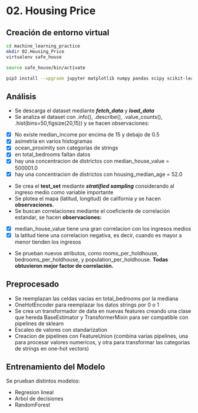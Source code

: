 # 02. Housing Price

## Creación de **entorno virtual**

```bash
cd machine_learning_practice
mkdir 02.Housing_Price
virtualenv safe_house

source safe_house/bin/activate

pip3 install --upgrade jupyter matplotlib numpy pandas scipy scikit-learn
```

## Análisis

- Se descarga el dataset mediante ***fetch_data*** y ***load_data***
- Se analiza el dataset con .info(), .describe(), .value_counts(), .hist(bins=50,figsize(20,15)) y se hacen observaciones:
- [x]  No existe median_income por encima de 15 y debajo de 0.5
- [x]  asimetría en varios histogramas
- [x]  ocean_proximity son categorias de strings
- [x]  en total_bedrooms faltan datos
- [x]  hay una concentracion de districtos con median_house_value = 500001.0
- [x]  hay una concentracion de districtos con housing_median_age = 52.0
- Se crea el ****************test_set**************** mediante *******************stratified sampling******************* considerando al ingreso medio como variable importante
- Se plotea el mapa (latitud, longitud) de california y se hacen **observaciones.**
- Se buscan correlaciones mediante el coeficiente de correlación estandar, se hacen **observaciones:**
- [x]  median_house_value tiene una gran correlacion con los ingresos medios
- [x]  la latitud tiene una correlacion negativa, es decir, cuando es mayor a menor tienden los ingresos
- Se prueban nuevos atributos, como rooms_per_holdhouse, bedrooms_per_holdhouse, y population_per_holdhouse. ********************************************************************Todas obtuvieron mejor factor de correlación.********************************************************************

## Preprocesado

- Se reemplazan las celdas vacias en total_bedrooms por la mediana
- OneHotEncoder para reemplazar los datos strings por 0 o 1
- Se crea un transformador de data en nuevas features creando una clase que hereda BaseEstimator y TransformerMixin para ser compatible con pipelines de sklearn
- Escaleo de valores con standarization
- Creacion de pipelines con FeatureUnion (combina varias pipelines, una para procesar valores numericos, y otra para transformar las categorias de strings en one-hot vectors)

## Entrenamiento del Modelo

Se prueban distintos modelos:

- Regresion lineal
- Arbol de decisiones
- RandomForest